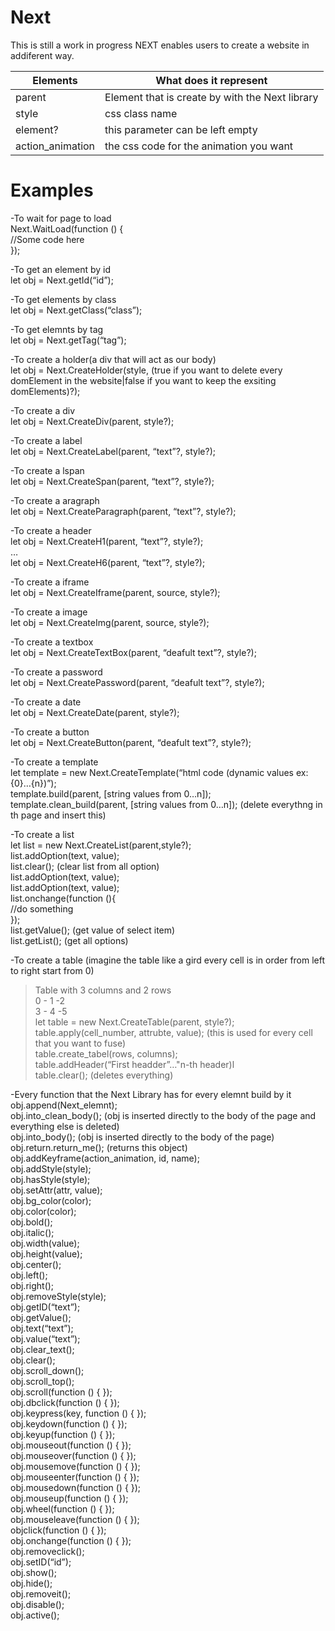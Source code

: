 <h1><a id="Next_0"></a>Next</h1>
<p>This is still a work in progress NEXT enables users to create a website in addiferent way.</p>
<table class="table table-striped table-bordered">
<thead>
<tr>
<th>Elements</th>
<th>What does it represent</th>
</tr>
</thead>
<tbody>
<tr>
<td>parent</td>
<td>Element that is create by with the Next library</td>
</tr>
<tr>
<td>style</td>
<td>css class name</td>
</tr>
<tr>
<td>element?</td>
<td>this parameter can be left empty</td>
</tr>
<tr>
<td>action_animation</td>
<td>the css code for the animation you want</td>
</tr>
</tbody>
</table>
<h1><a id="Examples_10"></a>Examples</h1>
<p>-To wait for page to load<br>
Next.WaitLoad(function () {<br>
//Some code here<br>
});</p>
<p>-To get an element by id<br>
let obj = Next.getId(“id”);</p>
<p>-To get elements by class<br>
let obj = Next.getClass(“class”);</p>
<p>-To get elemnts by tag<br>
let obj = Next.getTag(“tag”);</p>
<p>-To create a holder(a div that will act as our body)<br>
let obj = Next.CreateHolder(style, (true if you want to delete every domElement in the website|false if you want to keep the exsiting domElements)?);</p>
<p>-To create a div<br>
let obj = Next.CreateDiv(parent, style?);</p>
<p>-To create a label<br>
let obj = Next.CreateLabel(parent, “text”?, style?);</p>
<p>-To create a lspan<br>
let obj = Next.CreateSpan(parent, “text”?, style?);</p>
<p>-To create a aragraph<br>
let obj = Next.CreateParagraph(parent, “text”?, style?);</p>
<p>-To create a header<br>
let obj = Next.CreateH1(parent, “text”?, style?);<br>
…<br>
let obj = Next.CreateH6(parent, “text”?, style?);</p>
<p>-To create a iframe<br>
let obj = Next.CreateIframe(parent, source, style?);</p>
<p>-To create a image<br>
let obj = Next.CreateImg(parent, source, style?);</p>
<p>-To create a textbox<br>
let obj = Next.CreateTextBox(parent, “deafult text”?, style?);</p>
<p>-To create a password<br>
let obj = Next.CreatePassword(parent, “deafult text”?, style?);</p>
<p>-To create a date<br>
let obj = Next.CreateDate(parent, style?);</p>
<p>-To create a button<br>
let obj = Next.CreateButton(parent, “deafult text”?, style?);</p>
<p>-To create a template<br>
let template = new Next.CreateTemplate(“html code (dynamic values ex:{0}…{n})”);<br>
template.build(parent, [string values from 0…n]);<br>
template.clean_build(parent, [string values from 0…n]); (delete everythng in th page and insert this)</p>
<p>-To create a list<br>
let list = new Next.CreateList(parent,style?);<br>
list.addOption(text, value);<br>
list.clear(); (clear list from all option)<br>
list.addOption(text, value);<br>
list.addOption(text, value);<br>
list.onchange(function (){<br>
//do something<br>
});<br>
list.getValue(); (get value of select item)<br>
list.getList(); (get all options)</p>
<p>-To create a table (imagine the table like a gird every cell is in order from left to right start from 0)</p>
<blockquote>
<p>Table with 3 columns and 2 rows<br>
0 - 1 -2<br>
3 - 4 -5<br>
let table = new Next.CreateTable(parent, style?);<br>
table.apply(cell_number, attrubte, value); (this is used for every cell that you want to fuse)<br>
table.create_tabel(rows, columns);<br>
table.addHeader(“First headder”…&quot;n-th header)l<br>
table.clear(); (deletes everything)</p>
</blockquote>
<p>-Every function that the Next Library has for every elemnt build by it<br>
obj.append(Next_elemnt);<br>
obj.into_clean_body(); (obj is inserted directly to the body of the page and everything else is deleted)<br>
obj.into_body(); (obj is inserted directly to the body of the page)<br>
obj.return.return_me(); (returns this object)<br>
obj.addKeyframe(action_animation, id, name);<br>
obj.addStyle(style);<br>
obj.hasStyle(style);<br>
obj.setAttr(attr, value);<br>
obj.bg_color(color);<br>
obj.color(color);<br>
obj.bold();<br>
obj.italic();<br>
obj.width(value);<br>
obj.height(value);<br>
obj.center();<br>
obj.left();<br>
obj.right();<br>
obj.removeStyle(style);<br>
obj.getID(“text”);<br>
obj.getValue();<br>
obj.text(“text”);<br>
obj.value(“text”);<br>
obj.clear_text();<br>
obj.clear();<br>
obj.scroll_down();<br>
obj.scroll_top();<br>
obj.scroll(function () { });<br>
obj.dbclick(function () { });<br>
obj.keypress(key, function () { });<br>
obj.keydown(function () { });<br>
obj.keyup(function () { });<br>
obj.mouseout(function () { });<br>
obj.mouseover(function () { });<br>
obj.mousemove(function () { });<br>
obj.mouseenter(function () { });<br>
obj.mousedown(function () { });<br>
obj.mouseup(function () { });<br>
obj.wheel(function () { });<br>
obj.mouseleave(function () { });<br>
objclick(function () { });<br>
obj.onchange(function () { });<br>
obj.removeclick();<br>
obj.setID(“id”);<br>
obj.show();<br>
obj.hide();<br>
obj.removeit();<br>
obj.disable();<br>
obj.active();</p>
